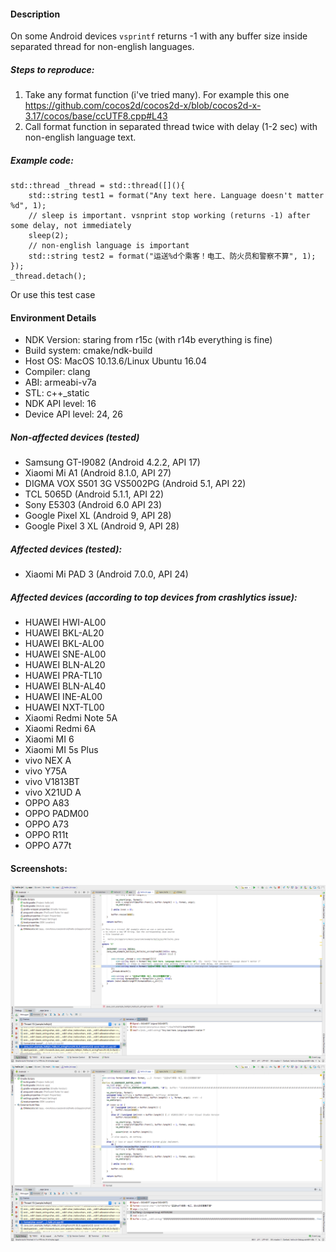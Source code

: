#### Description

On some Android devices `vsprintf` returns -1 with any buffer size inside separated thread for non-english languages. 

##### Steps to reproduce:
1. Take any format function (i've tried many). For example this one https://github.com/cocos2d/cocos2d-x/blob/cocos2d-x-3.17/cocos/base/ccUTF8.cpp#L43
2. Call format function in separated thread twice with delay (1-2 sec) with non-english language text. 

##### Example code: 
```
std::thread _thread = std::thread([](){
    std::string test1 = format("Any text here. Language doesn't matter %d", 1);
    // sleep is important. vsnprint stop working (returns -1) after some delay, not immediately
    sleep(2);
    // non-english language is important
    std::string test2 = format("运送%d个乘客！电工、防火员和警察不算", 1);
});
_thread.detach();
```

Or use this test case

#### Environment Details
 * NDK Version: staring from r15c (with r14b everything is fine)
 * Build system: cmake/ndk-build
 * Host OS: MacOS 10.13.6/Linux Ubuntu 16.04
 * Compiler: clang
 * ABI: armeabi-v7a
 * STL: c++_static
 * NDK API level: 16
 * Device API level: 24, 26 


##### Non-affected devices (tested)
* Samsung GT-I9082 (Android 4.2.2, API 17)
* Xiaomi Mi A1 (Android 8.1.0, API 27)
* DIGMA VOX S501 3G VS5002PG (Android 5.1, API 22)
* TCL 5065D (Android 5.1.1, API 22)
* Sony E5303 (Android 6.0 API 23)
* Google Pixel XL (Android 9, API 28)
* Google Pixel 3 XL (Android 9, API 28)

##### Affected devices (tested):
* Xiaomi Mi PAD 3 (Android 7.0.0, API 24)

##### Affected devices (according to top devices from crashlytics issue):
* HUAWEI HWI-AL00
* HUAWEI BKL-AL20
* HUAWEI BKL-AL00
* HUAWEI SNE-AL00
* HUAWEI BLN-AL20
* HUAWEI PRA-TL10
* HUAWEI BLN-AL40
* HUAWEI INE-AL00
* HUAWEI NXT-TL00
* Xiaomi Redmi Note 5A
* Xiaomi Redmi 6A
* Xiaomi MI 6
* Xiaomi MI 5s Plus
* vivo NEX A
* vivo Y75A
* vivo V1813BT
* vivo X21UD A
* OPPO A83
* OPPO PADM00
* OPPO A73
* OPPO R11t
* OPPO A77t

#### Screenshots:
![Inside thread](screenshot1.png)
![Inside format function](screenshot2.png)